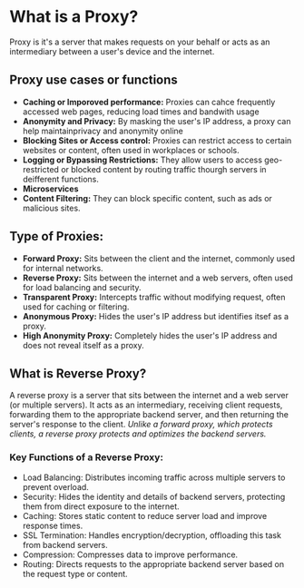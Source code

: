 # What is a Proxy?
Proxy is it's a server that makes requests on your behalf or acts as an intermediary between a user's device and the internet.

## Proxy use cases or functions
- **Caching or Imporoved performance:** Proxies can cahce frequently accessed web pages, reducing load times and bandwith usage
- **Anonymity and Privacy:** By masking the user's IP address, a proxy can help maintainprivacy and anonymity online
- **Blocking Sites or Access control:** Proxies can restrict access to certain websites or content, often used in workplaces or schools. 
- **Logging or Bypassing Restrictions:** They allow users to access geo-restricted or blocked content by routing traffic thourgh servers in deifferent functions.
- **Microservices**
- **Content Filtering:** They can block specific content, such as ads or malicious sites.

## Type of Proxies:
- **Forward Proxy:** Sits between the client and the internet, commonly used for internal networks.
- **Reverse Proxy:** Sits between the internet and a web servers, often used for load balancing and security.
- **Transparent Proxy:** Intercepts traffic without modifying request, often used for caching or filtering.
- **Anonymous Proxy:** Hides the user's IP address but identifies itsef as a proxy.
- **High Anonymity Proxy:** Completely hides the user's IP address and does not reveal itself as a proxy.

## What is Reverse Proxy?
A reverse proxy is a server that sits between the internet and a web server (or multiple servers). It acts as an intermediary, receiving client requests, forwarding them to the appropriate backend server, and then returning the server's response to the client. *Unlike a forward proxy, which protects clients, a reverse proxy protects and optimizes the backend servers.*

### Key Functions of a Reverse Proxy:
- Load Balancing: Distributes incoming traffic across multiple servers to prevent overload.
- Security: Hides the identity and details of backend servers, protecting them from direct exposure to the internet.
- Caching: Stores static content to reduce server load and improve response times.
- SSL Termination: Handles encryption/decryption, offloading this task from backend servers.
- Compression: Compresses data to improve performance.
- Routing: Directs requests to the appropriate backend server based on the request type or content.

